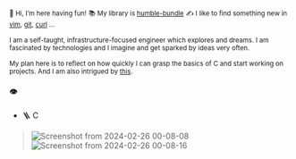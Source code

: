 <sup> 👋 Hi, I’m here having fun!</sup>
<sup> :books: My library is [humble-bundle](https://www.humblebundle.com/books)</sup>
<sup> :writing_hand: I like to find something new in [vim](https://vimhelp.org/index.txt.html), [git](https://git-scm.com/book/en/v2), [curl](https://everything.curl.dev/) ...</sup>


<sup>I am a self-taught, infrastructure-focused engineer which explores and dreams.
I am fascinated by technologies and I imagine and get sparked by ideas very often.</sup> 

<sup>My plan here is to reflect on how quickly I can grasp the basics of C and start working on projects.
And I am also intrigued by [this](https://catalog.mit.edu/interdisciplinary/undergraduate-programs/degrees/computation-cognition/).</sup> 

<!---
theshpio/theshpio is a ✨ special ✨ repository because its `README.md` (this file) appears on your GitHub profile.
You can click the Preview link to take a look at your changes.
--->

#### :eye:
- 🪜 C
> ![Screenshot from 2024-02-26 00-08-08](https://github.com/theshpio/theshpio/assets/161257754/e131457a-8690-4bec-8586-69a82d7fc38c)
> ![Screenshot from 2024-02-26 00-08-16](https://github.com/theshpio/theshpio/assets/161257754/120282ca-0330-4e5f-955d-9b7bf304b01c)

  

